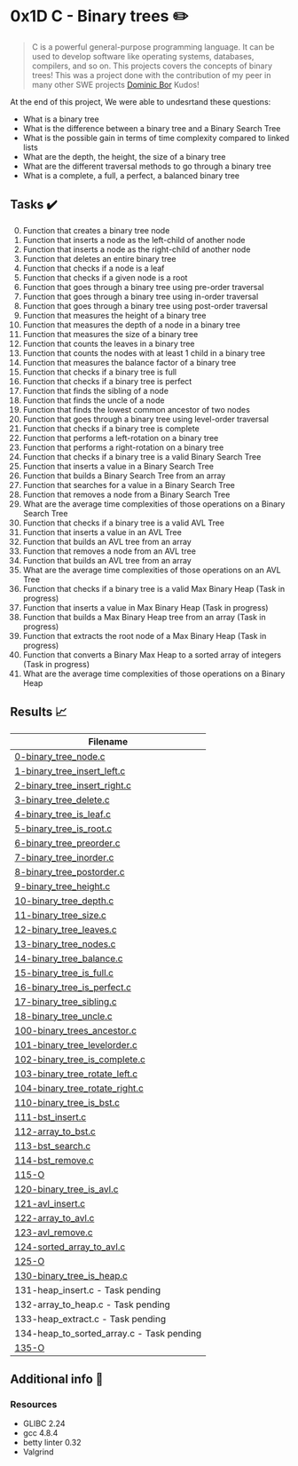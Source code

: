# 0x1D C - Binary trees :pencil2:

> C is a powerful general-purpose programming language. It can be used to develop software like operating systems, databases, compilers, and so on. This projects covers the concepts of binary trees! This was a project done with the contribution of my peer in many other SWE projects  [Dominic Bor](https://github.com/kdominicbor/) Kudos!

At the end of this project, We were able to undesrtand these questions:
  
* What is a binary tree
* What is the difference between a binary tree and a Binary Search Tree
* What is the possible gain in terms of time complexity compared to linked lists
* What are the depth, the height, the size of a binary tree
* What are the different traversal methods to go through a binary tree
* What is a complete, a full, a perfect, a balanced binary tree

## Tasks :heavy_check_mark:

0. Function that creates a binary tree node
1. Function that inserts a node as the left-child of another node
2. Function that inserts a node as the right-child of another node
3. Function that deletes an entire binary tree
4. Function that checks if a node is a leaf
5. Function that checks if a given node is a root
6. Function that goes through a binary tree using pre-order traversal
7. Function that goes through a binary tree using in-order traversal
8. Function that goes through a binary tree using post-order traversal
9. Function that measures the height of a binary tree
10. Function that measures the depth of a node in a binary tree
11. Function that measures the size of a binary tree
12. Function that counts the leaves in a binary tree
13. Function that counts the nodes with at least 1 child in a binary tree
14. Function that measures the balance factor of a binary tree
15. Function that checks if a binary tree is full
16. Function that checks if a binary tree is perfect
17. Function that finds the sibling of a node
18. Function that finds the uncle of a node
19. Function that finds the lowest common ancestor of two nodes
20. Function that goes through a binary tree using level-order traversal
21. Function that checks if a binary tree is complete
22. Function that performs a left-rotation on a binary tree
23. Function that performs a right-rotation on a binary tree
24. Function that checks if a binary tree is a valid Binary Search Tree
25. Function that inserts a value in a Binary Search Tree
26. Function that builds a Binary Search Tree from an array
27. Function that searches for a value in a Binary Search Tree
28. Function that removes a node from a Binary Search Tree
29. What are the average time complexities of those operations on a Binary Search Tree
30. Function that checks if a binary tree is a valid AVL Tree
31. Function that inserts a value in an AVL Tree
32. Function that builds an AVL tree from an array
33. Function that removes a node from an AVL tree
34. Function that builds an AVL tree from an array
35. What are the average time complexities of those operations on an AVL Tree
36. Function that checks if a binary tree is a valid Max Binary Heap (Task in progress)
37. Function that inserts a value in Max Binary Heap (Task in progress)
38. Function that builds a Max Binary Heap tree from an array (Task in progress)
39. Function that extracts the root node of a Max Binary Heap (Task in progress)
40. Function that converts a Binary Max Heap to a sorted array of integers (Task in progress)
41. What are the average time complexities of those operations on a Binary Heap


## Results :chart_with_upwards_trend:

| Filename |
| ------ |
| [0-binary_tree_node.c](https://github.com/KDominicBor/binary_trees/blob/main/0-binary_tree_node.c)|
| [1-binary_tree_insert_left.c](https://github.com/KDominicBor/binary_trees/blob/main/1-binary_tree_insert_left.c)|
| [2-binary_tree_insert_right.c](https://github.com/kdominicbor/0x1D-binary_trees/blob/main/2-binary_tree_insert_right.c)|
| [3-binary_tree_delete.c](https://github.com/kdominicbor/0x1D-binary_trees/blob/main/3-binary_tree_delete.c)|
| [4-binary_tree_is_leaf.c](https://github.com/kdominicbor/0x1D-binary_trees/blob/main/4-binary_tree_is_leaf.c)|
| [5-binary_tree_is_root.c](https://github.com/kdominicbor/0x1D-binary_trees/blob/main/5-binary_tree_is_root.c)|
| [6-binary_tree_preorder.c](https://github.com/kdominicbor/0x1D-binary_trees/blob/main/6-binary_tree_preorder.c)|
| [7-binary_tree_inorder.c](https://github.com/kdominicbor/0x1D-binary_trees/blob/main/7-binary_tree_inorder.c)|
| [8-binary_tree_postorder.c](https://github.com/kdominicbor/0x1D-binary_trees/blob/master/8-binary_tree_postorder.c)|
| [9-binary_tree_height.c](https://github.com/kdominicbor/0x1D-binary_trees/blob/master/9-binary_tree_height.c)|
| [10-binary_tree_depth.c](https://github.com/kdominicbor/0x1D-binary_trees/blob/master/10-binary_tree_depth.c)|
| [11-binary_tree_size.c](https://github.com/kdominicbor/0x1D-binary_trees/blob/master/11-binary_tree_size.c)|
| [12-binary_tree_leaves.c](https://github.com/kdominicbor/0x1D-binary_trees/blob/master/12-binary_tree_leaves.c)|
| [13-binary_tree_nodes.c](https://github.com/kdominicbor/0x1D-binary_trees/blob/master/13-binary_tree_nodes.c)|
| [14-binary_tree_balance.c](https://github.com/kdominicbor/0x1D-binary_trees/blob/master/14-binary_tree_balance.c)|
| [15-binary_tree_is_full.c](https://github.com/kdominicbor/0x1D-binary_trees/blob/master/15-binary_tree_is_full.c)|
| [16-binary_tree_is_perfect.c](https://github.com/kdominicbor/0x1D-binary_trees/blob/master/16-binary_tree_is_perfect.c)|
| [17-binary_tree_sibling.c](https://github.com/kdominicbor/0x1D-binary_trees/blob/master/17-binary_tree_sibling.c)|
| [18-binary_tree_uncle.c](https://github.com/kdominicbor/0x1D-binary_trees/blob/master/18-binary_tree_uncle.c)|
| [100-binary_trees_ancestor.c](https://github.com/kdominicborz/0x1D-binary_trees/blob/master/100-binary_trees_ancestor.c)|
| [101-binary_tree_levelorder.c](https://github.com/kdominicbor/0x1D-binary_trees/blob/master/101-binary_tree_levelorder.c)|
| [102-binary_tree_is_complete.c](https://github.com/kdominicbor/0x1D-binary_trees/blob/master/102-binary_tree_is_complete.c)|
| [103-binary_tree_rotate_left.c](https://github.com/kdominicbor/0x1D-binary_trees/blob/master/103-binary_tree_rotate_left.c)|
| [104-binary_tree_rotate_right.c](https://github.com/kdominicbor/0x1D-binary_trees/blob/master/104-binary_tree_rotate_right.c)|
| [110-binary_tree_is_bst.c](https://github.com/kdominicbor/0x1D-binary_trees/blob/master/110-binary_tree_is_bst.c)|
| [111-bst_insert.c](https://github.com/kdominicbor/0x1D-binary_trees/blob/master/111-bst_insert.c)|
| [112-array_to_bst.c](https://github.com/kdominicborz/0x1D-binary_trees/blob/master/112-array_to_bst.c)|
| [113-bst_search.c](https://github.com/kdominicbor/0x1D-binary_trees/blob/master/113-bst_search.c)|
| [114-bst_remove.c](https://github.com/kdominicbor/0x1D-binary_trees/blob/master/114-bst_remove.c)|
| [115-O](https://github.com/kdominicbor/0x1D-binary_trees/blob/master/115-O)|
| [120-binary_tree_is_avl.c](https://github.com/kdominicbor/0x1D-binary_trees/blob/master/120-binary_tree_is_avl.c)|
| [121-avl_insert.c](https://github.com/kdominicbor/0x1D-binary_trees/blob/master/121-avl_insert.c)|
| [122-array_to_avl.c](https://github.com/kdominicbor/0x1D-binary_trees/blob/master/122-array_to_avl.c)|
| [123-avl_remove.c](https://github.com/kdominicbor/0x1D-binary_trees/blob/master/123-avl_remove.c)|
| [124-sorted_array_to_avl.c](https://github.com/kdominicbor/0x1D-binary_trees/blob/master/124-sorted_array_to_avl.c)|
| [125-O](https://github.com/kdominicbor/0x1D-binary_trees/blob/master/125-O)|
| [130-binary_tree_is_heap.c](https://github.com/kdominicbor/0x1D-binary_trees/blob/master/130-binary_tree_is_heap.c)|
| 131-heap_insert.c - Task pending|
| 132-array_to_heap.c - Task pending|
| 133-heap_extract.c - Task pending|
| 134-heap_to_sorted_array.c - Task pending|
| [135-O](https://github.com/kdominicbor/0x1D-binary_trees/blob/master/135-O)|


## Additional info :construction:
### Resources

- GLIBC 2.24
- gcc 4.8.4
- betty linter 0.32
- Valgrind




